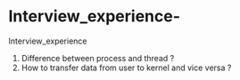 # Interview_experience-
Interview_experience 
1. Difference between process and thread ?
2. How to transfer data from user to kernel and vice versa ?

